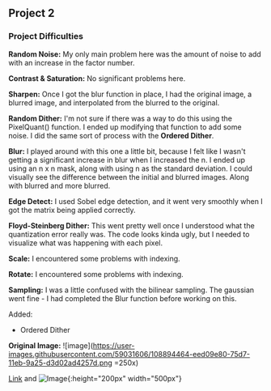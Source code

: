 ## Project 2


### Project Difficulties

**Random Noise:** My only main problem here was the amount of noise to add with an increase in the factor number. 

**Contrast & Saturation:** No significant problems here.

**Sharpen:** Once I got the blur function in place, I had the original image, a blurred image, and interpolated from the blurred to the original.

**Random Dither:** I'm not sure if there was a way to do this using the PixelQuant() function. I ended up modifying that function to add some noise. I did the same sort of process with the **Ordered Dither**.

**Blur:** I played around with this one a little bit, because I felt like I wasn't getting a significant increase in blur when I increased the n. I ended up using an n x n mask, along with using n as the standard deviation. I could visually see the difference between the initial and blurred images. Along with blurred and more blurred.

**Edge Detect:** I used Sobel edge detection, and it went very smoothly when I got the matrix being applied correctly.

**Floyd-Steinberg Dither:** This went pretty well once I understood what the quantization error really was. The code looks kinda ugly, but I needed to visualize what was happening with each pixel.

**Scale:** I encountered some problems with indexing.

**Rotate:** I encountered some problems with indexing.

**Sampling:** I was a little confused with the bilinear sampling. The gaussian went fine - I had completed the Blur function before working on this.

Added: 
- Ordered Dither

**Original Image:**
![image](https://user-images.githubusercontent.com/59031606/108894464-eed09e80-75d7-11eb-9a25-d3d02ad4257d.png =250x)

[Link](url) and ![Image](src){:height="200px" width="500px"}
